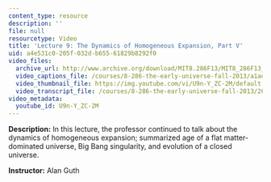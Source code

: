```yaml
---
content_type: resource
description: ''
file: null
resourcetype: Video
title: 'Lecture 9: The Dynamics of Homogeneous Expansion, Part V'
uid: a4e531c0-205f-032d-b655-61829b8292f0
video_files:
  archive_url: http://www.archive.org/download/MIT8.286F13/MIT8_286F13_lec09_300k.mp4
  video_captions_file: /courses/8-286-the-early-universe-fall-2013/a1aecbf6a9cc5a149b791a406921afcf_U9n-Y_ZC-2M.vtt
  video_thumbnail_file: https://img.youtube.com/vi/U9n-Y_ZC-2M/default.jpg
  video_transcript_file: /courses/8-286-the-early-universe-fall-2013/267c7e3266416a08c2d8445fb5817888_U9n-Y_ZC-2M.pdf
video_metadata:
  youtube_id: U9n-Y_ZC-2M
---
```


**Description:** In this lecture, the professor continued to talk about the dynamics of homogeneous expansion; summarized age of a flat matter-dominated universe, Big Bang singularity, and evolution of a closed universe.

**Instructor:** Alan Guth